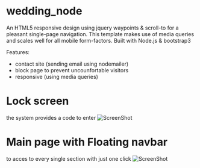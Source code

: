 # wedding_node
An HTML5 responsive design using jquery waypoints &amp; scroll-to for a pleasant single-page navigation. This template makes use of media queries and scales well for all mobile form-factors. Built with Node.js &amp; bootstrap3

 Features:
 - contact site (sending email using nodemailer)
 - block page to prevent uncounfortable visitors
 - responsive (using media queries)

# Lock screen
the system provides a code to enter
![ScreenShot](http://i57.tinypic.com/2ebu105.png)

# Main page with Floating navbar
to acces to every single section with just one click
![ScreenShot](http://i61.tinypic.com/24ndye1.png)
